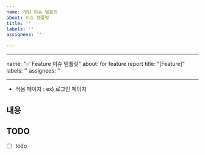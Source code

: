 ```yaml
---
name: 개발 이슈 템플릿
about: 이슈 템플릿
title: ''
labels: ''
assignees: ''

---
```


---
name: "✅ Feature 이슈 템플릿"
about: for feature report
title: "[Feature]"
labels: ''
assignees: ''

---

<!--
  * Assignees 등록하기
  * Labels 등록하기
  * commit 시 issue number 넣기
-->

* 적용 페이지 : ex) 로그인 페이지

## 내용


## TODO
- [ ] todo
